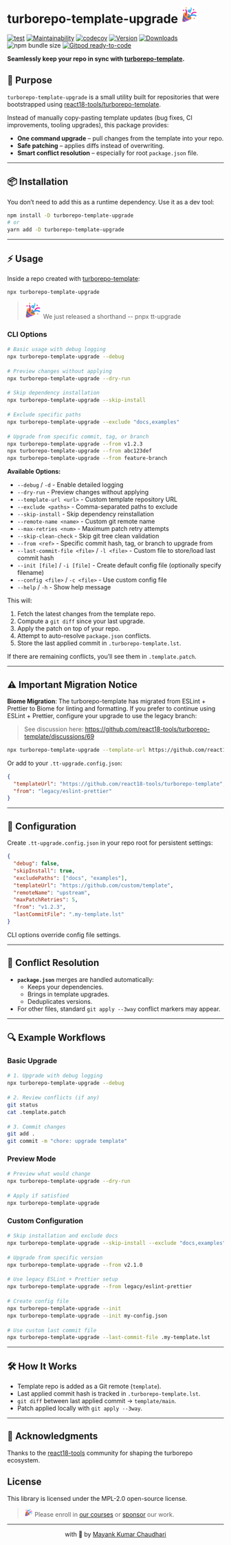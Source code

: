 # turborepo-template-upgrade <img src="https://raw.githubusercontent.com/mayank1513/mayank1513/main/popper.png" style="height: 40px"/>

[![test](https://github.com/react18-tools/turborepo-template-upgrade/actions/workflows/test.yml/badge.svg)](https://github.com/react18-tools/turborepo-template-upgrade/actions/workflows/test.yml)
[![Maintainability](https://qlty.sh/badges/d71561ba-73d4-4182-a419-98ccb23e4a0a/maintainability.svg)](https://qlty.sh/gh/react18-tools/projects/turborepo-template-upgrade)
[![codecov](https://codecov.io/gh/react18-tools/turborepo-template-upgrade/graph/badge.svg)](https://codecov.io/gh/react18-tools/turborepo-template-upgrade) [![Version](https://img.shields.io/npm/v/turborepo-template-upgrade.svg?colorB=green)](https://www.npmjs.com/package/turborepo-template-upgrade) [![Downloads](https://img.jsdelivr.com/img.shields.io/npm/d18m/turborepo-template-upgrade.svg)](https://www.npmjs.com/package/turborepo-template-upgrade) ![npm bundle size](https://img.shields.io/bundlephobia/minzip/turborepo-template-upgrade) [![Gitpod ready-to-code](https://img.shields.io/badge/Gitpod-ready--to--code-blue?logo=gitpod)](https://gitpod.io/from-referrer/)

**Seamlessly keep your repo in sync with [turborepo-template](https://github.com/react18-tools/turborepo-template).**

## 🚀 Purpose

`turborepo-template-upgrade` is a small utility built for repositories that were bootstrapped using [react18-tools/turborepo-template](https://github.com/react18-tools/turborepo-template).

Instead of manually copy-pasting template updates (bug fixes, CI improvements, tooling upgrades), this package provides:

- **One command upgrade** – pull changes from the template into your repo.
- **Safe patching** – applies diffs instead of overwriting.
- **Smart conflict resolution** – especially for root `package.json` file.

---

## 📦 Installation

You don’t need to add this as a runtime dependency. Use it as a dev tool:

```bash
npm install -D turborepo-template-upgrade
# or
yarn add -D turborepo-template-upgrade
```

---

## ⚡ Usage

Inside a repo created with [turborepo-template](https://github.com/react18-tools/turborepo-template):

```bash
npx turborepo-template-upgrade
```

> <img src="https://raw.githubusercontent.com/mayank1513/mayank1513/main/popper.png" style="height: 40px"/> We just released a shorthand -- pnpx tt-upgrade

### CLI Options

```bash
# Basic usage with debug logging
npx turborepo-template-upgrade --debug

# Preview changes without applying
npx turborepo-template-upgrade --dry-run

# Skip dependency installation
npx turborepo-template-upgrade --skip-install

# Exclude specific paths
npx turborepo-template-upgrade --exclude "docs,examples"

# Upgrade from specific commit, tag, or branch
npx turborepo-template-upgrade --from v1.2.3
npx turborepo-template-upgrade --from abc123def
npx turborepo-template-upgrade --from feature-branch
```

**Available Options:**

- `--debug` / `-d` - Enable detailed logging
- `--dry-run` - Preview changes without applying
- `--template-url <url>` - Custom template repository URL
- `--exclude <paths>` - Comma-separated paths to exclude
- `--skip-install` - Skip dependency reinstallation
- `--remote-name <name>` - Custom git remote name
- `--max-retries <num>` - Maximum patch retry attempts
- `--skip-clean-check` - Skip git tree clean validation
- `--from <ref>` - Specific commit hash, tag, or branch to upgrade from
- `--last-commit-file <file>` / `-l <file>` - Custom file to store/load last commit hash
- `--init [file]` / `-i [file]` - Create default config file (optionally specify filename)
- `--config <file>` / `-c <file>` - Use custom config file
- `--help` / `-h` - Show help message

This will:

1. Fetch the latest changes from the template repo.
2. Compute a `git diff` since your last upgrade.
3. Apply the patch on top of your repo.
4. Attempt to auto-resolve `package.json` conflicts.
5. Store the last applied commit in `.turborepo-template.lst`.

If there are remaining conflicts, you’ll see them in `.template.patch`.

---

## ⚠️ Important Migration Notice

**Biome Migration**: The turborepo-template has migrated from ESLint + Prettier to Biome for linting and formatting. If you prefer to continue using ESLint + Prettier, configure your upgrade to use the legacy branch:

> See discussion here: https://github.com/react18-tools/turborepo-template/discussions/69

```bash
npx turborepo-template-upgrade --template-url https://github.com/react18-tools/turborepo-template --from legacy/eslint-prettier
```

Or add to your `.tt-upgrade.config.json`:

```json
{
  "templateUrl": "https://github.com/react18-tools/turborepo-template",
  "from": "legacy/eslint-prettier"
}
```

---

## 🔧 Configuration

Create `.tt-upgrade.config.json` in your repo root for persistent settings:

```json
{
  "debug": false,
  "skipInstall": true,
  "excludePaths": ["docs", "examples"],
  "templateUrl": "https://github.com/custom/template",
  "remoteName": "upstream",
  "maxPatchRetries": 5,
  "from": "v1.2.3",
  "lastCommitFile": ".my-template.lst"
}
```

CLI options override config file settings.

---

## 🧩 Conflict Resolution

- **`package.json`** merges are handled automatically:
  - Keeps your dependencies.
  - Brings in template upgrades.
  - Deduplicates versions.
- For other files, standard `git apply --3way` conflict markers may appear.

---

## 🔍 Example Workflows

### Basic Upgrade

```bash
# 1. Upgrade with debug logging
npx turborepo-template-upgrade --debug

# 2. Review conflicts (if any)
git status
cat .template.patch

# 3. Commit changes
git add .
git commit -m "chore: upgrade template"
```

### Preview Mode

```bash
# Preview what would change
npx turborepo-template-upgrade --dry-run

# Apply if satisfied
npx turborepo-template-upgrade
```

### Custom Configuration

```bash
# Skip installation and exclude docs
npx turborepo-template-upgrade --skip-install --exclude "docs,examples"

# Upgrade from specific version
npx turborepo-template-upgrade --from v2.1.0

# Use legacy ESLint + Prettier setup
npx turborepo-template-upgrade --from legacy/eslint-prettier

# Create config file
npx turborepo-template-upgrade --init
npx turborepo-template-upgrade --init my-config.json

# Use custom last commit file
npx turborepo-template-upgrade --last-commit-file .my-template.lst
```

---

## 🛠 How It Works

- Template repo is added as a Git remote (`template`).
- Last applied commit hash is tracked in `.turborepo-template.lst`.
- `git diff` between last applied commit → `template/main`.
- Patch applied locally with `git apply --3way`.

---

## 🙏 Acknowledgments

Thanks to the [react18-tools](https://github.com/react18-tools) community for shaping the turborepo ecosystem.

## License

This library is licensed under the MPL-2.0 open-source license.

> <img src="https://raw.githubusercontent.com/mayank1513/mayank1513/main/popper.png" style="height: 20px"/> Please enroll in [our courses](https://mayank-chaudhari.vercel.app/courses) or [sponsor](https://github.com/sponsors/mayank1513) our work.

<hr />

<p align="center" style="text-align:center">with 💖 by <a href="https://mayank-chaudhari.vercel.app" target="_blank">Mayank Kumar Chaudhari</a></p>
